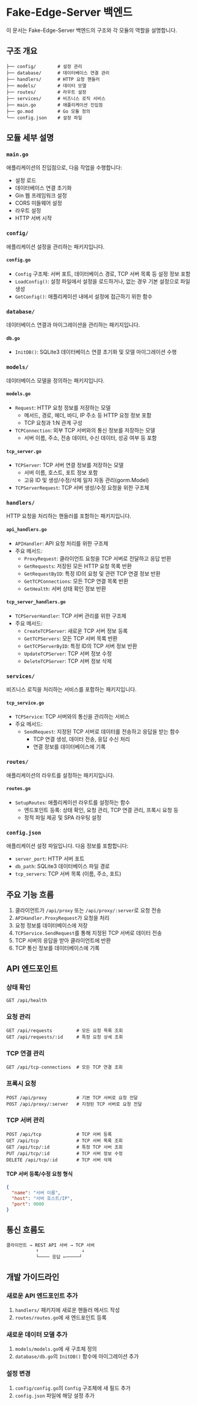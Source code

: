# Fake-Edge-Server 백엔드

이 문서는 Fake-Edge-Server 백엔드의 구조와 각 모듈의 역할을 설명합니다.

## 구조 개요

```
├── config/        # 설정 관리
├── database/      # 데이터베이스 연결 관리
├── handlers/      # HTTP 요청 핸들러
├── models/        # 데이터 모델
├── routes/        # 라우트 설정
├── services/      # 비즈니스 로직 서비스
├── main.go        # 애플리케이션 진입점
├── go.mod         # Go 모듈 정의
└── config.json    # 설정 파일
```

## 모듈 세부 설명

### `main.go`

애플리케이션의 진입점으로, 다음 작업을 수행합니다:

- 설정 로드
- 데이터베이스 연결 초기화
- Gin 웹 프레임워크 설정
- CORS 미들웨어 설정
- 라우트 설정
- HTTP 서버 시작

### `config/`

애플리케이션 설정을 관리하는 패키지입니다.

#### `config.go`

- `Config` 구조체: 서버 포트, 데이터베이스 경로, TCP 서버 목록 등 설정 정보 포함
- `LoadConfig()`: 설정 파일에서 설정을 로드하거나, 없는 경우 기본 설정으로 파일 생성
- `GetConfig()`: 애플리케이션 내에서 설정에 접근하기 위한 함수

### `database/`

데이터베이스 연결과 마이그레이션을 관리하는 패키지입니다.

#### `db.go`

- `InitDB()`: SQLite3 데이터베이스 연결 초기화 및 모델 마이그레이션 수행

### `models/`

데이터베이스 모델을 정의하는 패키지입니다.

#### `models.go`

- `Request`: HTTP 요청 정보를 저장하는 모델
  - 메서드, 경로, 헤더, 바디, IP 주소 등 HTTP 요청 정보 포함
  - TCP 요청과 1:N 관계 구성
- `TCPConnection`: 외부 TCP 서버와의 통신 정보를 저장하는 모델
  - 서버 이름, 주소, 전송 데이터, 수신 데이터, 성공 여부 등 포함

#### `tcp_server.go`

- `TCPServer`: TCP 서버 연결 정보를 저장하는 모델
  - 서버 이름, 호스트, 포트 정보 포함
  - 고유 ID 및 생성/수정/삭제 일자 자동 관리(gorm.Model)
- `TCPServerRequest`: TCP 서버 생성/수정 요청을 위한 구조체

### `handlers/`

HTTP 요청을 처리하는 핸들러를 포함하는 패키지입니다.

#### `api_handlers.go`

- `APIHandler`: API 요청 처리를 위한 구조체
- 주요 메서드:
  - `ProxyRequest`: 클라이언트 요청을 TCP 서버로 전달하고 응답 반환
  - `GetRequests`: 저장된 모든 HTTP 요청 목록 반환
  - `GetRequestByID`: 특정 ID의 요청 및 관련 TCP 연결 정보 반환
  - `GetTCPConnections`: 모든 TCP 연결 목록 반환
  - `GetHealth`: 서버 상태 확인 정보 반환

#### `tcp_server_handlers.go`

- `TCPServerHandler`: TCP 서버 관리를 위한 구조체
- 주요 메서드:
  - `CreateTCPServer`: 새로운 TCP 서버 정보 등록
  - `GetTCPServers`: 모든 TCP 서버 목록 반환
  - `GetTCPServerByID`: 특정 ID의 TCP 서버 정보 반환
  - `UpdateTCPServer`: TCP 서버 정보 수정
  - `DeleteTCPServer`: TCP 서버 정보 삭제

### `services/`

비즈니스 로직을 처리하는 서비스를 포함하는 패키지입니다.

#### `tcp_service.go`

- `TCPService`: TCP 서버와의 통신을 관리하는 서비스
- 주요 메서드:
  - `SendRequest`: 지정된 TCP 서버로 데이터를 전송하고 응답을 받는 함수
    - TCP 연결 생성, 데이터 전송, 응답 수신 처리
    - 연결 정보를 데이터베이스에 기록

### `routes/`

애플리케이션의 라우트를 설정하는 패키지입니다.

#### `routes.go`

- `SetupRoutes`: 애플리케이션 라우트를 설정하는 함수
  - 엔드포인트 등록: 상태 확인, 요청 관리, TCP 연결 관리, 프록시 요청 등
  - 정적 파일 제공 및 SPA 라우팅 설정

### `config.json`

애플리케이션 설정 파일입니다. 다음 정보를 포함합니다:

- `server_port`: HTTP 서버 포트
- `db_path`: SQLite3 데이터베이스 파일 경로
- `tcp_servers`: TCP 서버 목록 (이름, 주소, 포트)

## 주요 기능 흐름

1. 클라이언트가 `/api/proxy` 또는 `/api/proxy/:server`로 요청 전송
2. `APIHandler.ProxyRequest`가 요청을 처리
3. 요청 정보를 데이터베이스에 저장
4. `TCPService.SendRequest`를 통해 지정된 TCP 서버로 데이터 전송
5. TCP 서버의 응답을 받아 클라이언트에 반환
6. TCP 통신 정보를 데이터베이스에 기록

## API 엔드포인트

### 상태 확인
```
GET /api/health
```

### 요청 관리
```
GET /api/requests         # 모든 요청 목록 조회
GET /api/requests/:id     # 특정 요청 상세 조회
```

### TCP 연결 관리
```
GET /api/tcp-connections  # 모든 TCP 연결 조회
```

### 프록시 요청
```
POST /api/proxy           # 기본 TCP 서버로 요청 전달
POST /api/proxy/:server   # 지정된 TCP 서버로 요청 전달
```

### TCP 서버 관리
```
POST /api/tcp             # TCP 서버 등록
GET /api/tcp              # TCP 서버 목록 조회
GET /api/tcp/:id          # 특정 TCP 서버 조회
PUT /api/tcp/:id          # TCP 서버 정보 수정
DELETE /api/tcp/:id       # TCP 서버 삭제
```

#### TCP 서버 등록/수정 요청 형식
```json
{
  "name": "서버 이름",
  "host": "서버 호스트/IP",
  "port": 9000
}
```

## 통신 흐름도

```
클라이언트 → REST API 서버 → TCP 서버
           ↑                ↓
           └──── 응답 ←─────┘
```

## 개발 가이드라인

### 새로운 API 엔드포인트 추가

1. `handlers/` 패키지에 새로운 핸들러 메서드 작성
2. `routes/routes.go`에 새 엔드포인트 등록

### 새로운 데이터 모델 추가

1. `models/models.go`에 새 구조체 정의
2. `database/db.go`의 `InitDB()` 함수에 마이그레이션 추가

### 설정 변경

1. `config/config.go`의 `Config` 구조체에 새 필드 추가
2. `config.json` 파일에 해당 설정 추가
